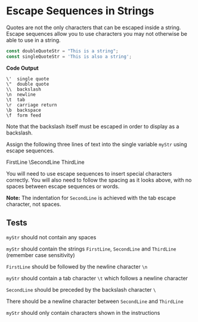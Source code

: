 # Escape Sequences in Strings

Quotes are not the only characters that can be escaped inside a string. Escape sequences allow you to use characters you may not otherwise be able to use in a string.

```javascript
const doubleQuoteStr = "This is a string"; 
const singleQuoteStr = 'This is also a string';
```
**Code	Output**

```
\'	single quote
\"	double quote
\\	backslash
\n	newline
\t	tab
\r	carriage return
\b	backspace
\f	form feed

```

Note that the backslash itself must be escaped in order to display as a backslash.

Assign the following three lines of text into the single variable `myStr` using escape sequences.

FirstLine
    \SecondLine
ThirdLine

You will need to use escape sequences to insert special characters correctly. You will also need to follow the spacing as it looks above, with no spaces between escape sequences or words.

**Note:** The indentation for `SecondLine` is achieved with the tab escape character, not spaces.

## Tests

`myStr` should not contain any spaces

`myStr` should contain the strings `FirstLine`, `SecondLine` and `ThirdLine` (remember case sensitivity)

`FirstLine` should be followed by the newline character `\n`

`myStr` should contain a tab character `\t` which follows a newline character

`SecondLine` should be preceded by the backslash character `\`

There should be a newline character between `SecondLine` and `ThirdLine`

`myStr` should only contain characters shown in the instructions
